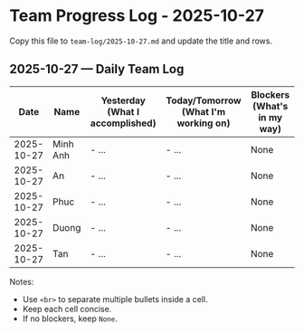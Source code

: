 # Team Progress Log - 2025-10-27

Copy this file to `team-log/2025-10-27.md` and update the title and rows.

## 2025-10-27 — Daily Team Log

| Date | Name | Yesterday (What I accomplished) | Today/Tomorrow (What I'm working on) | Blockers (What's in my way) |
|---|---|---|---|---|
| 2025-10-27 | Minh Anh | - ... | - ... | None |
| 2025-10-27 | An | - ... | - ... | None |
| 2025-10-27 | Phuc | - ... | - ... | None |
| 2025-10-27 | Duong | - ... | - ... | None |
| 2025-10-27 | Tan | - ... | - ... | None |

Notes:
- Use `<br>` to separate multiple bullets inside a cell.
- Keep each cell concise.
- If no blockers, keep `None`.